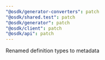 ```yaml
---
"@osdk/generator-converters": patch
"@osdk/shared.test": patch
"@osdk/generator": patch
"@osdk/client": patch
"@osdk/api": patch
---
```


Renamed definition types to metadata

